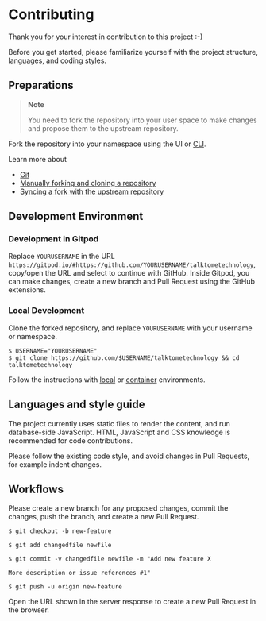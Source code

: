 # Contributing

Thank you for your interest in contribution to this project :-)

Before you get started, please familiarize yourself with the project structure, languages, and coding styles.

## Preparations

> **Note**
>
> You need to fork the repository into your user space to make changes and propose them to the upstream repository.

Fork the repository into your namespace using the UI or [CLI](https://github.com/cli/cli#installation).

Learn more about

- [Git](https://git-scm.com/book/en/v2/Getting-Started-Installing-Git)
- [Manually forking and cloning a repository](https://docs.github.com/en/get-started/quickstart/fork-a-repo)
- [Syncing a fork with the upstream repository](https://docs.github.com/en/pull-requests/collaborating-with-pull-requests/working-with-forks/syncing-a-fork)

## Development Environment

### Development in Gitpod

Replace `YOURUSERNAME` in the URL `https://gitpod.io/#https://github.com/YOURUSERNAME/talktometechnology`, copy/open the URL and select to continue with GitHub. Inside Gitpod, you can make changes, create a new branch and Pull Request using the GitHub extensions.

### Local Development

Clone the forked repository, and replace `YOURUSERNAME` with your username or namespace.

```
$ USERNAME="YOURUSERNAME"
$ git clone https://github.com/$USERNAME/talktometechnology && cd talktometechnology
```

Follow the instructions with [local](README.md#local-environment) or [container](README.md#container-environment) environments.

## Languages and style guide

The project currently uses static files to render the content, and run database-side JavaScript.  HTML, JavaScript and CSS knowledge is recommended for code contributions.

Please follow the existing code style, and avoid changes in Pull Requests, for example indent changes.

## Workflows

Please create a new branch for any proposed changes, commit the changes, push the branch, and create a new Pull Request.

```
$ git checkout -b new-feature

$ git add changedfile newfile

$ git commit -v changedfile newfile -m "Add new feature X

More description or issue references #1"

$ git push -u origin new-feature
```

Open the URL shown in the server response to create a new Pull Request in the browser.

